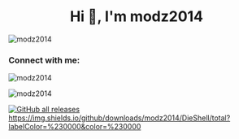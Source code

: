 <h1 align="center">Hi 👋, I'm modz2014</h1>
<p align="left"> <img src="https://komarev.com/ghpvc/?username=modz2014&label=Profile%20views&color=0e75b6&style=flat" alt="modz2014" /> </p>

<h3 align="left">Connect with me:</h3>
<p align="left">
</p>

<p><img align="center" src="https://github-readme-stats.vercel.app/api/top-langs?username=modz2014&show_icons=true&locale=en&layout=compact&theme=transparent" alt="modz2014" /></p>

<p><img align="center" src="https://github-readme-streak-stats.herokuapp.com/?user=modz2014&theme=transparent" alt="modz2014" /></p>


[![GitHub all releases](https://img.shields.io/github/downloads/modz2014/DieShell/total?labelColor=%230000&color=%230000)](https://img.shields.io/github/downloads/modz2014/DieShell/total?labelColor=%230000&color=%230000
)https://img.shields.io/github/downloads/modz2014/DieShell/total?labelColor=%230000&color=%230000


